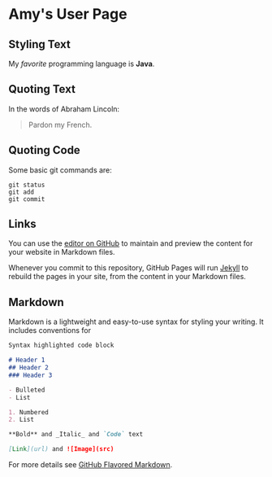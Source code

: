 # Amy's User Page

## Styling Text

My *favorite* programming language is **Java**.

## Quoting Text

In the words of Abraham Lincoln:

> Pardon my French.

## Quoting Code

Some basic git commands are:
```
git status
git add
git commit
```

## Links

You can use the [editor on GitHub](https://github.com/amys8/amys8.github.io/edit/main/README.md) to maintain and preview the content for your website in Markdown files.

Whenever you commit to this repository, GitHub Pages will run [Jekyll](https://jekyllrb.com/) to rebuild the pages in your site, from the content in your Markdown files.

## Markdown

Markdown is a lightweight and easy-to-use syntax for styling your writing. It includes conventions for

```markdown
Syntax highlighted code block

# Header 1
## Header 2
### Header 3

- Bulleted
- List

1. Numbered
2. List

**Bold** and _Italic_ and `Code` text

[Link](url) and ![Image](src)
```

For more details see [GitHub Flavored Markdown](https://guides.github.com/features/mastering-markdown/).
